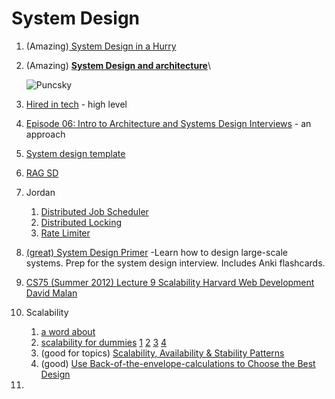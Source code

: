 # System Design

1. (Amazing)[ System Design in a Hurry](https://www.hellointerview.com/learn/system-design/in-a-hurry/introduction)
2.  (Amazing) [**System Design and architecture**](https://github.com/puncsky/system-design-and-architecture)\


    ![Puncsky](https://lh4.googleusercontent.com/UpUWT6Jx5fE\_l9YMZQuCa4c\_-OlpXYYZldQzF3l1A2H-B2Sd8uMQAdekbeeIXNdKdooKShlFSN6bncvUjvOUB3F7-\_drbrFx9ZO6kQ4rrcRoWqyNJjZ33X\_3ewgs0leEndte3Xhw)
3. [Hired in tech](https://www.hiredintech.com/system-design/) - high level
4. [Episode 06: Intro to Architecture and Systems Design Interviews](https://www.youtube.com/watch?v=ZgdS0EUmn70) - an approach
5. [System design template](https://leetcode.com/discuss/career/229177/My-System-Design-Template)
6. [RAG SD](https://blogs.nvidia.com/blog/what-is-retrieval-augmented-generation/)
7. Jordan
   1. [Distributed Job Scheduler](https://www.youtube.com/watch?v=pzDwYHRzEnk)
   2. [Distributed Locking](https://www.youtube.com/watch?v=Lp8oITg0MiI)
   3. [Rate Limiter](https://www.youtube.com/watch?v=VzW41m4USGs)
8. [(great) System Design Primer](https://github.com/donnemartin/system-design-primer/tree/master) -Learn how to design large-scale systems. Prep for the system design interview. Includes Anki flashcards.
9. [CS75 (Summer 2012) Lecture 9 Scalability Harvard Web Development David Malan](https://www.youtube.com/watch?v=-W9F\_\_D3oY4)
10. Scalability
    1. [a word about](https://www.allthingsdistributed.com/2006/03/a\_word\_on\_scalability.html)
    2. [scalability for dummies](https://web.archive.org/web/20221030091841/http://www.lecloud.net/tagged/scalability/chrono) [1](https://web.archive.org/web/20220530193911/https://www.lecloud.net/post/7295452622/scalability-for-dummies-part-1-clones) [2](https://web.archive.org/web/20220602114024/https://www.lecloud.net/post/7994751381/scalability-for-dummies-part-2-database) [3](https://web.archive.org/web/20230126233752/https://www.lecloud.net/post/9246290032/scalability-for-dummies-part-3-cache) [4](https://web.archive.org/web/20220926171507/https://www.lecloud.net/post/9699762917/scalability-for-dummies-part-4-asynchronism)
    3. (good for topics) [Scalability, Availability & Stability Patterns](https://www.slideshare.net/slideshow/scalability-availability-stability-patterns/4062682)
    4. (good) [Use Back-of-the-envelope-calculations to Choose the Best Design](https://highscalability.com/google-pro-tip-use-back-of-the-envelope-calculations-to-choo/)
11.


